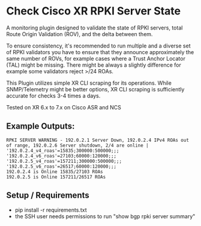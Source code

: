 # Check Cisco XR RPKI Server State
A monitoring plugin designed to validate the state of RPKI servers, total Route Origin Validation (ROV), and the delta between them.

To ensure consistency, it's recommended to run multiple and a diverse set of RPKI validators you have to ensure that they announce approximately the same number of ROVs, for example cases where a Trust Anchor Locator (TAL) might be missing. There might be always a slightly difference for example some validators reject >/24 ROAs.

This Plugin utilizes simple XR CLI scraping for its operations. While SNMP/Telemetry might be better options, XR CLI scraping is sufficiently accurate for checks 3-4 times a days.

Tested on XR 6.x to 7.x on Cisco ASR and NCS


## Example Outputs:

```
RPKI SERVER WARNING - 192.0.2.1 Server Down, 192.0.2.4 IPv4 ROAs out of range, 192.0.2.6 Server shutdown, 2/4 are online | '192.0.2.4_v4_roas'=15835;300000:500000;;; '192.0.2.4_v6_roas'=27103;60000:120000;;; '192.0.2.5_v4_roas'=157211;300000:500000;;; '192.0.2.5_v6_roas'=26517;60000:120000;;;
192.0.2.4 is Online 15835/27103 ROAs
192.0.2.5 is Online 157211/26517 ROAs
```

## Setup / Requirements

- pip install -r requirements.txt
- the SSH user needs permissions to run "show bgp rpki server summary"